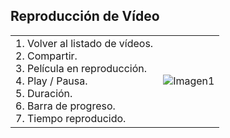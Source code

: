 ## Reproducción de Vídeo

|  |  |
|:-------|:-------|
|1. Volver al listado de vídeos.<br> 2. Compartir.<br> 3. Película en reproducción.<br> 4. Play / Pausa.<br> 5. Duración.<br> 6. Barra de progreso.<br> 7. Tiempo reproducido.| ![Imagen1](http://static.energysistem.com/images/manuals/39530/5370875333d62.jpg)|
